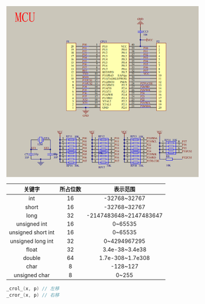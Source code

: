 ![](MCU.png)

|关键字|所占位数|表示范围|
|:---:|:---:|:---:|
int|16|-32768~32767
short|16|-32768~32767
long|32|-2147483648~2147483647
unsigned int|16|0~65535
unsigned short int|16|0~65535
unsigned long int|32|0~4294967295
float|32|3.4e-38~3.4e38
double|64|1.7e-308~1.7e308|
char|8|-128~127
unsigned char|8|0~255

```C
_crol_(x, p) // 左移
_cror_(x, p) // 右移
```
